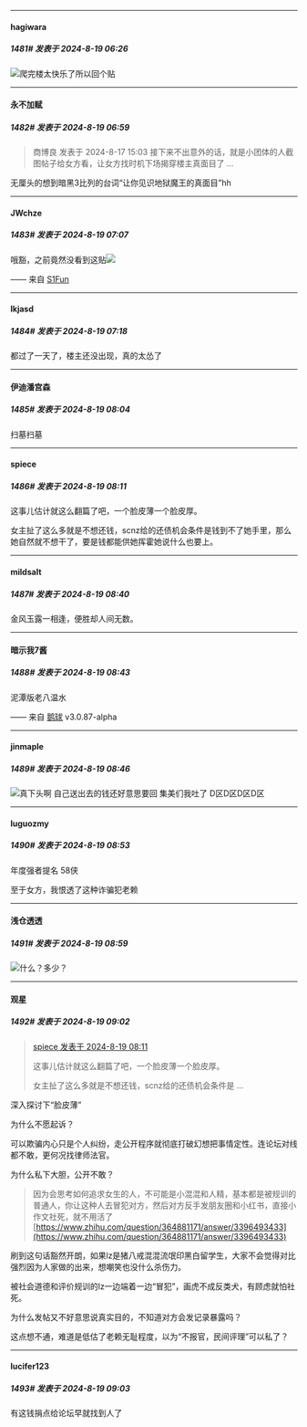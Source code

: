 ﻿
*****

####  hagiwara  
##### 1481#       发表于 2024-8-19 06:26

<img src="https://static.saraba1st.com/image/smiley/face2017/067.png" referrerpolicy="no-referrer">爬完楼太快乐了所以回个贴


*****

####  永不加赋  
##### 1482#       发表于 2024-8-19 06:59

<blockquote>商博良 发表于 2024-8-17 15:03
接下来不出意外的话，就是小团体的人截图帖子给女方看，让女方找时机下场揭穿楼主真面目了 ...</blockquote>
无厘头的想到暗黑3比列的台词“让你见识地狱魔王的真面目”hh


*****

####  JWchze  
##### 1483#       发表于 2024-8-19 07:07

哦豁，之前竟然没看到这贴<img src="https://static.saraba1st.com/image/smiley/face2017/034.png" referrerpolicy="no-referrer">

—— 来自 [S1Fun](https://s1fun.koalcat.com)


*****

####  lkjasd  
##### 1484#       发表于 2024-8-19 07:18

都过了一天了，楼主还没出现，真的太怂了


*****

####  伊迪潘宫森  
##### 1485#       发表于 2024-8-19 08:04

扫墓扫墓


*****

####  spiece  
##### 1486#       发表于 2024-8-19 08:11

这事儿估计就这么翻篇了吧，一个脸皮薄一个脸皮厚。

女主扯了这么多就是不想还钱，scnz给的还债机会条件是钱到不了她手里，那么她自然就不想干了，要是钱都能供她挥霍她说什么也要上。


*****

####  mildsalt  
##### 1487#       发表于 2024-8-19 08:40

金风玉露一相逢，便胜却人间无数。


*****

####  暗示我7酱  
##### 1488#       发表于 2024-8-19 08:43

泥潭版老八温水

—— 来自 [鹅球](https://www.pgyer.com/xfPejhuq) v3.0.87-alpha


*****

####  jinmaple  
##### 1489#       发表于 2024-8-19 08:46

<img src="https://static.saraba1st.com/image/smiley/face2017/037.png" referrerpolicy="no-referrer">真下头啊 自己送出去的钱还好意思要回 集美们我吐了 D区D区D区D区


*****

####  luguozmy  
##### 1490#       发表于 2024-8-19 08:53

年度强者提名 58侠

至于女方，我恨透了这种诈骗犯老赖


*****

####  浅仓透透  
##### 1491#       发表于 2024-8-19 08:59

<img src="https://static.saraba1st.com/image/smiley/face2017/091.png" referrerpolicy="no-referrer">什么？多少？

*****

####  观星  
##### 1492#       发表于 2024-8-19 09:02

<blockquote><a href="httphttps://bbs.saraba1st.com/2b/forum.php?mod=redirect&amp;goto=findpost&amp;pid=65937462&amp;ptid=2195427" target="_blank">spiece 发表于 2024-8-19 08:11</a>

这事儿估计就这么翻篇了吧，一个脸皮薄一个脸皮厚。

女主扯了这么多就是不想还钱，scnz给的还债机会条件是 ...</blockquote>
深入探讨下“脸皮薄”

为什么不愿起诉？

可以欺骗内心只是个人纠纷，走公开程序就彻底打破幻想把事情定性。连论坛对线都不敢，更何况找律师法官。

为什么私下大胆，公开不敢？ <blockquote>因为会思考如何追求女生的人，不可能是小混混和人精，基本都是被规训的普通人，你让这种人去冒犯对方，然后对方反手发朋友圈和小红书，直接小作文社死，就不用活了
[https://www.zhihu.com/question/364881171/answer/3396493433](https://www.zhihu.com/question/364881171/answer/3396493433)</blockquote>
刷到这句话豁然开朗，如果lz是猪八戒混混流氓印黑白留学生，大家不会觉得对比强烈因为人家做的出来，想嘲笑也没什么杀伤力。

被社会道德和评价规训的lz一边端着一边“冒犯”，画虎不成反类犬，有顾虑就怕社死。

为什么发帖又不好意思说真实目的，不知道对方会发记录暴露吗？

这点想不通，难道是低估了老赖无耻程度，以为“不报官，民间评理”可以私了？

*****

####  lucifer123  
##### 1493#       发表于 2024-8-19 09:03

有这钱捐点给论坛早就找到人了

